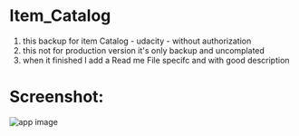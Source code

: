# Item_Catalog
1. this backup for item Catalog - udacity - without authorization 
2. this not for production version it's only backup and uncomplated
3. when it finished I add a Read me File specifc and with good description

# Screenshot:

<img src='https://scontent-hbe1-1.xx.fbcdn.net/v/t1.0-9/78465147_2375165922594536_32120204980912128_o.jpg?_nc_cat=105&_nc_ohc=Vcm_uwGaeJEAQlICXm5ePCz6QAv4HHgG1XN21Lfw1-KhwofKCjzWN8ITg&_nc_ht=scontent-hbe1-1.xx&oh=a161e432be7f6bf777318e75418352ab&oe=5E3ECB11' alt='app image'>
